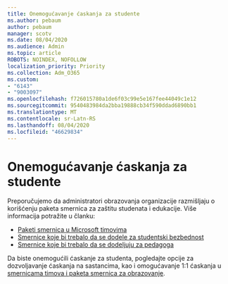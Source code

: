 ```yaml
---
title: Onemogućavanje ćaskanja za studente
ms.author: pebaum
author: pebaum
manager: scotv
ms.date: 08/04/2020
ms.audience: Admin
ms.topic: article
ROBOTS: NOINDEX, NOFOLLOW
localization_priority: Priority
ms.collection: Adm_O365
ms.custom:
- "6143"
- "9003097"
ms.openlocfilehash: f726015780a1de6f03c99e5e167fee44049c1e12
ms.sourcegitcommit: 9540483984da2bba19888cb34f590ddad6890bb1
ms.translationtype: MT
ms.contentlocale: sr-Latn-RS
ms.lasthandoff: 08/04/2020
ms.locfileid: "46629834"
---
```

# <a name="disable-chat-for-students"></a>Onemogućavanje ćaskanja za studente

Preporučujemo da administratori obrazovanja organizacije razmišljaju o korišćenju paketa smernica za zaštitu studenata i edukacije. Više informacija potražite u članku:

- [Paketi smernica u Microsoft timovima](https://docs.microsoft.com/microsoftteams/policy-packages-edu#policy-packages-in-microsoft-teams)
- [Smernice koje bi trebalo da se dodele za studentski bezbednost](https://docs.microsoft.com/microsoftteams/policy-packages-edu#policies-that-should-be-assigned-for-student-safety)
- [Smernice koje bi trebalo da se dodeljuju za pedagoga](https://docs.microsoft.com/microsoftteams/policy-packages-edu#policies-that-should-be-assigned-for-educators) 

Da biste onemogućili ćaskanje za studenta, pogledajte opcije za dozvoljavanje ćaskanja na sastancima, kao i omogućavanje 1:1 ćaskanja u [smernicama timova i paketa smernica za obrazovanje](https://docs.microsoft.com/microsoftteams/policy-packages-edu).